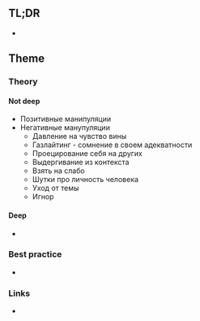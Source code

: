 ## TL;DR
- 

## Theme
### Theory
#### Not deep
- Позитивные манипуляции
- Негативные манупуляции
	- Давление на чувство вины
	- Газлайтинг - сомнение в своем адекватности
	- Проецирование себя на других
	- Выдергивание из контекста
	- Взять на слабо
	- Шутки про личность человека
	- Уход от темы
	- Игнор

#### Deep
- 

### Best practice
- 

### Links
- []()